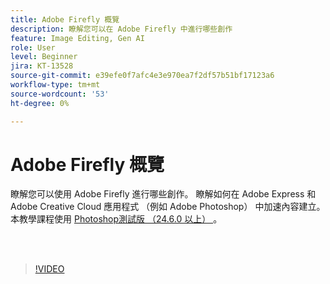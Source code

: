 ```yaml
---
title: Adobe Firefly 概覽
description: 瞭解您可以在 Adobe Firefly 中進行哪些創作
feature: Image Editing, Gen AI
role: User
level: Beginner
jira: KT-13528
source-git-commit: e39efe0f7afc4e3e970ea7f2df57b51bf17123a6
workflow-type: tm+mt
source-wordcount: '53'
ht-degree: 0%

---
```


# Adobe Firefly 概覽

瞭解您可以使用 Adobe Firefly 進行哪些創作。 瞭解如何在 Adobe Express 和 Adobe Creative Cloud 應用程式 （例如 Adobe Photoshop） 中加速內容建立。 本教學課程使用 [ Photoshop測試版 （24.6.0 以上） ](https://helpx.adobe.com/x-productkb/global/creative-cloud-beta.html) 。

<br> 

>[!VIDEO](https://video.tv.adobe.com/v/3420929?quality=12&learn=on&hidetitle=true)
